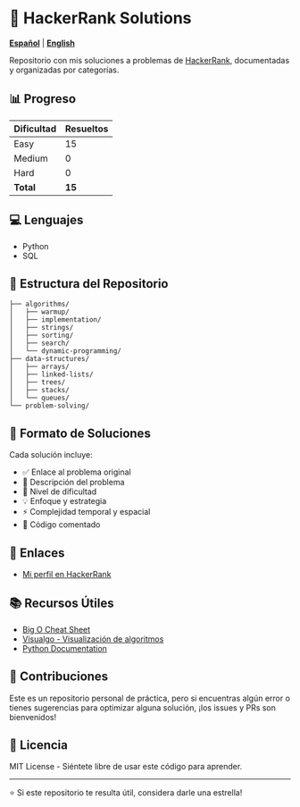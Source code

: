 # 🚀 HackerRank Solutions

**[Español](README.md)** | **[English](README.en.md)**

Repositorio con mis soluciones a problemas de [HackerRank](https://www.hackerrank.com/), documentadas y organizadas por categorías.

## 📊 Progreso

| Dificultad | Resueltos |
|------------|-----------|
| Easy       | 15        |
| Medium     | 0         |
| Hard       | 0         |
| **Total**  | **15**    |

## 💻 Lenguajes

- Python
- SQL

## 📁 Estructura del Repositorio

```
├── algorithms/
│   ├── warmup/
│   ├── implementation/
│   ├── strings/
│   ├── sorting/
│   ├── search/
│   └── dynamic-programming/
├── data-structures/
│   ├── arrays/
│   ├── linked-lists/
│   ├── trees/
│   ├── stacks/
│   └── queues/
└── problem-solving/
```

## 📝 Formato de Soluciones

Cada solución incluye:
- ✅ Enlace al problema original
- 📖 Descripción del problema
- 🎯 Nivel de dificultad
- 💡 Enfoque y estrategia
- ⚡ Complejidad temporal y espacial
- 🔧 Código comentado

## 🔗 Enlaces

- [Mi perfil en HackerRank](https://www.hackerrank.com/devcifuentes36)

## 📚 Recursos Útiles

- [Big O Cheat Sheet](https://www.bigocheatsheet.com/)
- [Visualgo - Visualización de algoritmos](https://visualgo.net/)
- [Python Documentation](https://docs.python.org/)

## 🤝 Contribuciones

Este es un repositorio personal de práctica, pero si encuentras algún error o tienes sugerencias para optimizar alguna solución, ¡los issues y PRs son bienvenidos!

## 📄 Licencia

MIT License - Siéntete libre de usar este código para aprender.

---

⭐ Si este repositorio te resulta útil, considera darle una estrella!
